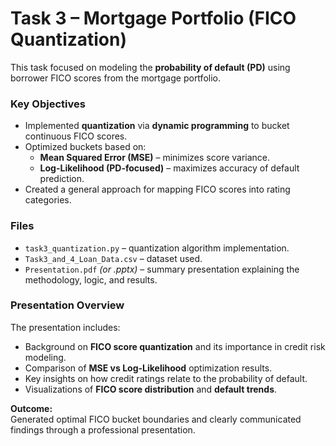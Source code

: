 # Task 3 – Mortgage Portfolio (FICO Quantization)

This task focused on modeling the **probability of default (PD)** using borrower FICO scores from the mortgage portfolio.

### Key Objectives
- Implemented **quantization** via **dynamic programming** to bucket continuous FICO scores.
- Optimized buckets based on:
  - **Mean Squared Error (MSE)** – minimizes score variance.
  - **Log-Likelihood (PD-focused)** – maximizes accuracy of default prediction.
- Created a general approach for mapping FICO scores into rating categories.

### Files
- `task3_quantization.py` – quantization algorithm implementation.
- `Task3_and_4_Loan_Data.csv` – dataset used.
- `Presentation.pdf` *(or .pptx)* – summary presentation explaining the methodology, logic, and results.

### Presentation Overview
The presentation includes:
- Background on **FICO score quantization** and its importance in credit risk modeling.  
- Comparison of **MSE vs Log-Likelihood** optimization results.  
- Key insights on how credit ratings relate to the probability of default.  
- Visualizations of **FICO score distribution** and **default trends**.  

**Outcome:**  
Generated optimal FICO bucket boundaries and clearly communicated findings through a professional presentation.

